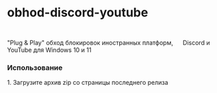 # obhod-discord-youtube
"Plug & Play" обход блокировок иностранных платформ, <img height="40" width="15" src="https://cdn.simpleicons.org/discord/Blurple" /> Discord и <img height="40" width="15" src="https://cdn.simpleicons.org/youtube/red" /> YouTube для Windows 10 и 11
<h3>Использование</h3>
1. Загрузите архив zip со страницы последнего релиза
